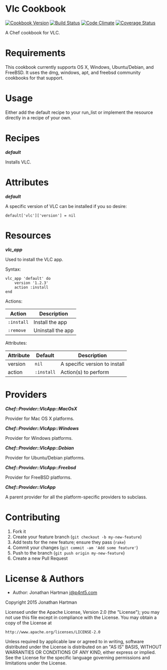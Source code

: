 Vlc Cookbook
============
[![Cookbook Version](https://img.shields.io/cookbook/v/vlc.svg)][cookbook]
[![Build Status](https://img.shields.io/travis/RoboticCheese/vlc-chef.svg)][travis]
[![Code Climate](https://img.shields.io/codeclimate/github/RoboticCheese/vlc-chef.svg)][codeclimate]
[![Coverage Status](https://img.shields.io/coveralls/RoboticCheese/vlc-chef.svg)][coveralls]

[cookbook]: https://supermarket.chef.io/cookbooks/vlc
[travis]: https://travis-ci.org/RoboticCheese/vlc-chef
[codeclimate]: https://codeclimate.com/github/RoboticCheese/vlc-chef
[coveralls]: https://coveralls.io/r/RoboticCheese/vlc-chef

A Chef cookbook for VLC.

Requirements
============

This cookbook currently supports OS X, Windows, Ubuntu/Debian, and FreeBSD. It
uses the dmg, windows, apt, and freebsd community cookbooks for that support.

Usage
=====

Either add the default recipe to your run_list or implement the resource
directly in a recipe of your own.

Recipes
=======

***default***

Installs VLC.

Attributes
==========

***default***

A specific version of VLC can be installed if you so desire:

    default['vlc']['version'] = nil

Resources
=========

***vlc_app***

Used to install the VLC app.

Syntax:

    vlc_app 'default' do
        version '1.2.3'
        action :install
    end

Actions:

| Action     | Description       |
|------------|-------------------|
| `:install` | Install the app   |
| `:remove`  | Uninstall the app |

Attributes:

| Attribute  | Default    | Description                   |
|------------|------------|-------------------------------|
| version    | `nil`      | A specific version to install |
| action     | `:install` | Action(s) to perform          |

Providers
=========

***Chef::Provider::VlcApp::MacOsX***

Provider for Mac OS X platforms.

***Chef::Provider::VlcApp::Windows***

Provider for Windows platforms.

***Chef::Provider::VlcApp::Debian***

Provider for Ubuntu/Debian platforms.

***Chef::Provider::VlcApp::Freebsd***

Provider for FreeBSD platforms.

***Chef::Provider::VlcApp***

A parent provider for all the platform-specific providers to subclass.

Contributing
============

1. Fork it
2. Create your feature branch (`git checkout -b my-new-feature`)
3. Add tests for the new feature; ensure they pass (`rake`)
4. Commit your changes (`git commit -am 'Add some feature'`)
5. Push to the branch (`git push origin my-new-feature`)
6. Create a new Pull Request

License & Authors
=================
- Author: Jonathan Hartman <j@p4nt5.com>

Copyright 2015 Jonathan Hartman

Licensed under the Apache License, Version 2.0 (the "License");
you may not use this file except in compliance with the License.
You may obtain a copy of the License at

    http://www.apache.org/licenses/LICENSE-2.0

Unless required by applicable law or agreed to in writing, software
distributed under the License is distributed on an "AS IS" BASIS,
WITHOUT WARRANTIES OR CONDITIONS OF ANY KIND, either express or implied.
See the License for the specific language governing permissions and
limitations under the License.
